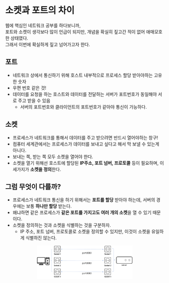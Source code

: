 # 소켓과 포트의 차이
웹에 핵심인 네트워크 공부를 하다보니까,    
포트와 소켓이 생각보다 많이 언급이 되지만, 개념을 확실히 짚고간 적이 없어 애매모호한 상태였다.    
그래서 이번에 확실하게 짚고 넘어가고자 한다.    


## 포트 
 - 네트워크 상에서 통신하기 위해 호스트 내부적으로 프로세스 할당 받아야하는 고유한 숫자
 - 우편 번호 같은 것!
 - 데이터를 요청을 하는 호스트와 데이터를 전달하는 서버가 포트번호가 동일해야 서로 주고 받을 수 있음
     - 서버의 포트번호와 클라이언트의 포트번호가 같아야 통신이 가능하다.


## 소켓
- 프로세스가 네트워크를 통해서 데이터를 주고 받으려면 반드시 열어야하는 창구!
- 컴퓨터 세계관에서는 프로세스가 데이터를 보내고 싶다고 해서 막 보낼 수 있는게 아니다. 
- 보내는 쪽, 받는 쪽 모두 소켓을 열어야 한다.
- 소켓을 열기 위해선 호스트에 할당된 **IP주소, 포트 넘버, 프로토콜** 등이 필요하며, 이 세가지가 **소켓을 정의**한다. 


## 그럼 무엇이 다를까?
- 프로세스가 네트워크 통신을 하기 위해서는 **포트를 할당** 받아야 하는데, 서버의 경우에는 보통 **하나만 할당** 받는다. 
- 왜냐하면 같은 프로세스가 **같은 포트를 가지고도 여러 개의 소켓**을 열 수 있기 때문이다.
- 소켓을 정의하는 것과 소켓을 식별하는 것을 구분하자.
  - IP 주소, 포트 넘버, 프로토콜로 소켓을 정의할 수 있지만, 이것이 소켓을 유일하게 식별하진 않는다.
<p align= center><img src="../images/0.appendix/2-1.socketAndPort.png" width=60%></p>

